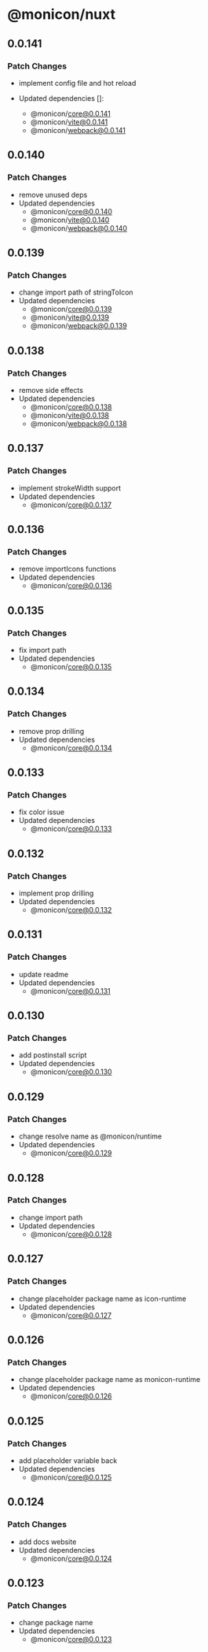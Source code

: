 # @monicon/nuxt

## 0.0.141

### Patch Changes

- implement config file and hot reload

- Updated dependencies []:
  - @monicon/core@0.0.141
  - @monicon/vite@0.0.141
  - @monicon/webpack@0.0.141

## 0.0.140

### Patch Changes

- remove unused deps
- Updated dependencies
  - @monicon/core@0.0.140
  - @monicon/vite@0.0.140
  - @monicon/webpack@0.0.140

## 0.0.139

### Patch Changes

- change import path of stringToIcon
- Updated dependencies
  - @monicon/core@0.0.139
  - @monicon/vite@0.0.139
  - @monicon/webpack@0.0.139

## 0.0.138

### Patch Changes

- remove side effects
- Updated dependencies
  - @monicon/core@0.0.138
  - @monicon/vite@0.0.138
  - @monicon/webpack@0.0.138

## 0.0.137

### Patch Changes

- implement strokeWidth support
- Updated dependencies
  - @monicon/core@0.0.137

## 0.0.136

### Patch Changes

- remove importIcons functions
- Updated dependencies
  - @monicon/core@0.0.136

## 0.0.135

### Patch Changes

- fix import path
- Updated dependencies
  - @monicon/core@0.0.135

## 0.0.134

### Patch Changes

- remove prop drilling
- Updated dependencies
  - @monicon/core@0.0.134

## 0.0.133

### Patch Changes

- fix color issue
- Updated dependencies
  - @monicon/core@0.0.133

## 0.0.132

### Patch Changes

- implement prop drilling
- Updated dependencies
  - @monicon/core@0.0.132

## 0.0.131

### Patch Changes

- update readme
- Updated dependencies
  - @monicon/core@0.0.131

## 0.0.130

### Patch Changes

- add postinstall script
- Updated dependencies
  - @monicon/core@0.0.130

## 0.0.129

### Patch Changes

- change resolve name as @monicon/runtime
- Updated dependencies
  - @monicon/core@0.0.129

## 0.0.128

### Patch Changes

- change import path
- Updated dependencies
  - @monicon/core@0.0.128

## 0.0.127

### Patch Changes

- change placeholder package name as icon-runtime
- Updated dependencies
  - @monicon/core@0.0.127

## 0.0.126

### Patch Changes

- change placeholder package name as monicon-runtime
- Updated dependencies
  - @monicon/core@0.0.126

## 0.0.125

### Patch Changes

- add placeholder variable back
- Updated dependencies
  - @monicon/core@0.0.125

## 0.0.124

### Patch Changes

- add docs website
- Updated dependencies
  - @monicon/core@0.0.124

## 0.0.123

### Patch Changes

- change package name
- Updated dependencies
  - @monicon/core@0.0.123
